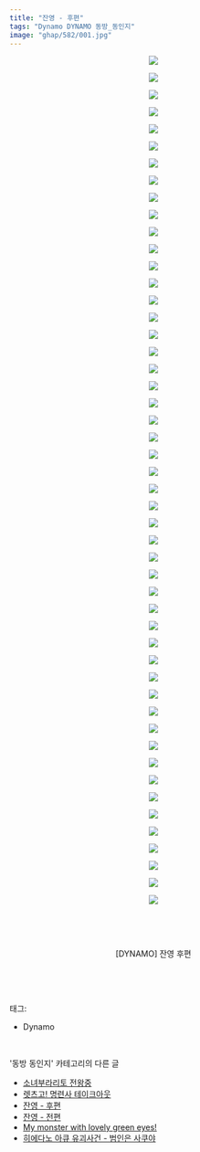 ```yaml
---
title: "잔영 - 후편"
tags: "Dynamo DYNAMO 동방_동인지"
image: "ghap/582/001.jpg"
---
```

<div class="article">
<p style="text-align: center; clear: none; float: none;"><img src="{{ site.nasurl }}/ghap/582/001.jpg"/></p>
<p style="text-align: center; clear: none; float: none;"><img src="{{ site.nasurl }}/ghap/582/002.jpg"/></p>
<p style="text-align: center; clear: none; float: none;"><img src="{{ site.nasurl }}/ghap/582/003.jpg"/></p>
<p style="text-align: center; clear: none; float: none;"><img src="{{ site.nasurl }}/ghap/582/004.jpg"/></p>
<p style="text-align: center; clear: none; float: none;"><img src="{{ site.nasurl }}/ghap/582/005.jpg"/></p>
<p style="text-align: center; clear: none; float: none;"><img src="{{ site.nasurl }}/ghap/582/006.jpg"/></p>
<p style="text-align: center; clear: none; float: none;"><img src="{{ site.nasurl }}/ghap/582/007.jpg"/></p>
<p style="text-align: center; clear: none; float: none;"><img src="{{ site.nasurl }}/ghap/582/008.jpg"/></p>
<p style="text-align: center; clear: none; float: none;"><img src="{{ site.nasurl }}/ghap/582/009.jpg"/></p>
<p style="text-align: center; clear: none; float: none;"><img src="{{ site.nasurl }}/ghap/582/010.jpg"/></p>
<p style="text-align: center; clear: none; float: none;"><img src="{{ site.nasurl }}/ghap/582/011.jpg"/></p>
<p style="text-align: center; clear: none; float: none;"><img src="{{ site.nasurl }}/ghap/582/012.jpg"/></p>
<p style="text-align: center; clear: none; float: none;"><img src="{{ site.nasurl }}/ghap/582/013.jpg"/></p>
<p style="text-align: center; clear: none; float: none;"><img src="{{ site.nasurl }}/ghap/582/014.jpg"/></p>
<p style="text-align: center; clear: none; float: none;"><img src="{{ site.nasurl }}/ghap/582/015.jpg"/></p>
<p style="text-align: center; clear: none; float: none;"><img src="{{ site.nasurl }}/ghap/582/016.jpg"/></p>
<p style="text-align: center; clear: none; float: none;"><img src="{{ site.nasurl }}/ghap/582/017.jpg"/></p>
<p style="text-align: center; clear: none; float: none;"><img src="{{ site.nasurl }}/ghap/582/018.jpg"/></p>
<p style="text-align: center; clear: none; float: none;"><img src="{{ site.nasurl }}/ghap/582/019.jpg"/></p>
<p style="text-align: center; clear: none; float: none;"><img src="{{ site.nasurl }}/ghap/582/020.jpg"/></p>
<p style="text-align: center; clear: none; float: none;"><img src="{{ site.nasurl }}/ghap/582/021.jpg"/></p>
<p style="text-align: center; clear: none; float: none;"><img src="{{ site.nasurl }}/ghap/582/022.jpg"/></p>
<p style="text-align: center; clear: none; float: none;"><img src="{{ site.nasurl }}/ghap/582/023.jpg"/></p>
<p style="text-align: center; clear: none; float: none;"><img src="{{ site.nasurl }}/ghap/582/024.jpg"/></p>
<p style="text-align: center; clear: none; float: none;"><img src="{{ site.nasurl }}/ghap/582/025.jpg"/></p>
<p style="text-align: center; clear: none; float: none;"><img src="{{ site.nasurl }}/ghap/582/026.jpg"/></p>
<p style="text-align: center; clear: none; float: none;"><img src="{{ site.nasurl }}/ghap/582/027.jpg"/></p>
<p style="text-align: center; clear: none; float: none;"><img src="{{ site.nasurl }}/ghap/582/028.jpg"/></p>
<p style="text-align: center; clear: none; float: none;"><img src="{{ site.nasurl }}/ghap/582/029.jpg"/></p>
<p style="text-align: center; clear: none; float: none;"><img src="{{ site.nasurl }}/ghap/582/030.jpg"/></p>
<p style="text-align: center; clear: none; float: none;"><img src="{{ site.nasurl }}/ghap/582/031.jpg"/></p>
<p style="text-align: center; clear: none; float: none;"><img src="{{ site.nasurl }}/ghap/582/032.jpg"/></p>
<p style="text-align: center; clear: none; float: none;"><img src="{{ site.nasurl }}/ghap/582/033.jpg"/></p>
<p style="text-align: center; clear: none; float: none;"><img src="{{ site.nasurl }}/ghap/582/034.jpg"/></p>
<p style="text-align: center; clear: none; float: none;"><img src="{{ site.nasurl }}/ghap/582/035.jpg"/></p>
<p style="text-align: center; clear: none; float: none;"><img src="{{ site.nasurl }}/ghap/582/036.jpg"/></p>
<p style="text-align: center; clear: none; float: none;"><img src="{{ site.nasurl }}/ghap/582/037.jpg"/></p>
<p style="text-align: center; clear: none; float: none;"><img src="{{ site.nasurl }}/ghap/582/038.jpg"/></p>
<p style="text-align: center; clear: none; float: none;"><img src="{{ site.nasurl }}/ghap/582/039.jpg"/></p>
<p style="text-align: center; clear: none; float: none;"><img src="{{ site.nasurl }}/ghap/582/040.jpg"/></p>
<p style="text-align: center; clear: none; float: none;"><img src="{{ site.nasurl }}/ghap/582/041.jpg"/></p>
<p style="text-align: center; clear: none; float: none;"><img src="{{ site.nasurl }}/ghap/582/042.jpg"/></p>
<p style="text-align: center; clear: none; float: none;"><img src="{{ site.nasurl }}/ghap/582/043.jpg"/></p>
<p style="text-align: center; clear: none; float: none;"><img src="{{ site.nasurl }}/ghap/582/044.jpg"/></p>
<p style="text-align: center; clear: none; float: none;"><img src="{{ site.nasurl }}/ghap/582/045.jpg"/></p>
<p style="text-align: center; clear: none; float: none;"><img src="{{ site.nasurl }}/ghap/582/046.jpg"/></p>
<p style="text-align: center; clear: none; float: none;"><img src="{{ site.nasurl }}/ghap/582/047.jpg"/></p>
<p style="text-align: center; clear: none; float: none;"><img src="{{ site.nasurl }}/ghap/582/048.jpg"/></p>
<p style="text-align: center; clear: none; float: none;"><img src="{{ site.nasurl }}/ghap/582/049.jpg"/></p>
<p style="text-align: center; clear: none; float: none;"><img src="{{ site.nasurl }}/ghap/582/050.jpg"/></p>
<p style="text-align: center; clear: none; float: none;"><br/></p>
<p style="text-align: center; clear: none; float: none;"><br/></p>
<p style="text-align: center; clear: none; float: none;">[DYNAMO] 잔영 후편</p>
<p><br/></p>
</div><br/>
<div class="tagTrail">
<p>태그: </p>
<ul>
<li>Dynamo</li>
</ul>
</div><br/>
<div class="another">
<p>'동방 동인지' 카테고리의 다른 글</p>
<ul>
<li><a href="/2016-06-27-ghap_584">소녀부라리토 전왕중</a></li>
<li><a href="/2016-06-27-ghap_583">렛츠고! 명련사 테이크아웃</a></li>
<li><a href="/2016-06-27-ghap_582">잔영 - 후편</a></li>
<li><a href="/2016-06-27-ghap_581">잔영 - 전편</a></li>
<li><a href="/2016-06-27-ghap_580">My monster with lovely green eyes!</a></li>
<li><a href="/2016-06-27-ghap_579">히에다노 아큐 유괴사건 - 범인은 사쿠야</a></li>
</ul>
</div><br/>
<div class="cb_module cb_fluid">
<div class="cb_wrt cb_profile">
</div><!-- commentList close -->
</div><br/>
